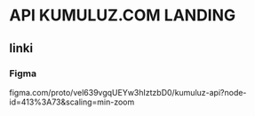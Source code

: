 # API KUMULUZ.COM LANDING

## linki

### Figma
figma.com/proto/vel639vgqUEYw3hIztzbD0/kumuluz-api?node-id=413%3A73&scaling=min-zoom
